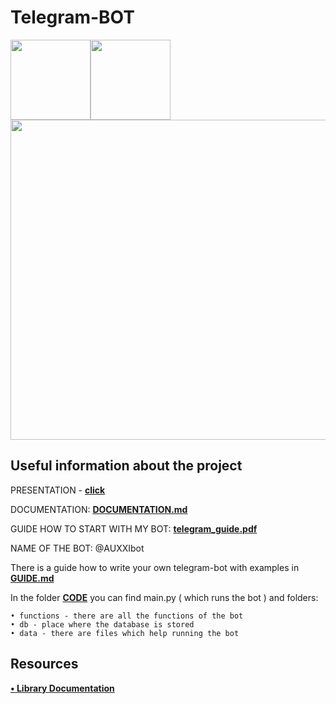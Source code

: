 # Telegram-BOT

<img src="https://raw.githubusercontent.com/python-telegram-bot/logos/master/logo/png/ptb-logo_240.png" width="128"/><img src="https://upload.wikimedia.org/wikipedia/commons/thumb/8/83/Telegram_2019_Logo.svg/242px-Telegram_2019_Logo.svg.png" width="128"/><img src="https://www.python.org/static/img/psf-logo@2x.png" width="512"/>


## Useful information about the project

PRESENTATION - **[click](https://docs.google.com/presentation/d/1zW4qY62hreSH9HOeFIs154F6oV6w4LMu5XsAehd-jx4/edit?usp=sharing)**

DOCUMENTATION:
**[DOCUMENTATION.md](https://github.com/ArtSN7/telegram-bot/blob/main/DOCUMENTATION.md)**


GUIDE HOW TO START WITH MY BOT:
**[telegram_guide.pdf](https://github.com/ArtSN7/telegram-bot/blob/main/telegram_guide.pdf)**

NAME OF THE BOT: @AUXXIbot

There is a guide how to write your own telegram-bot with examples in **[GUIDE.md](https://github.com/ArtSN7/telegram-bot/blob/main/GUIDE.md)**

In the folder **[CODE](https://github.com/ArtSN7/telegram-bot/tree/main/CODE)** you can find main.py ( which runs the bot ) and folders:

    • functions - there are all the functions of the bot
    • db - place where the database is stored
    • data - there are files which help running the bot


## Resources 

**[• Library Documentation](https://docs.python-telegram-bot.org/en/v20.6/)**
